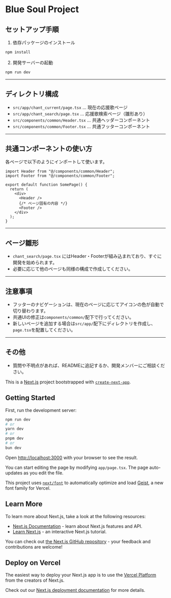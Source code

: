 # Blue Soul Project

## セットアップ手順

1. 依存パッケージのインストール

```bash
npm install
```

2. 開発サーバーの起動

```bash
npm run dev
```

---

## ディレクトリ構成

- `src/app/chant_current/page.tsx` … 現在の応援歌ページ
- `src/app/chant_search/page.tsx` … 応援歌検索ページ（雛形あり）
- `src/components/common/Header.tsx` … 共通ヘッダーコンポーネント
- `src/components/common/Footer.tsx` … 共通フッターコンポーネント

---

## 共通コンポーネントの使い方

各ページで以下のようにインポートして使います。

```tsx
import Header from "@/components/common/Header";
import Footer from "@/components/common/Footer";

export default function SomePage() {
  return (
    <div>
      <Header />
      {/* ページ固有の内容 */}
      <Footer />
    </div>
  );
}
```

---

## ページ雛形

- `chant_search/page.tsx` にはHeader・Footerが組み込まれており、すぐに開発を始められます。
- 必要に応じて他のページも同様の構成で作成してください。

---

## 注意事項

- フッターのナビゲーションは、現在のページに応じてアイコンの色が自動で切り替わります。
- 共通UIの修正は`components/common/`配下で行ってください。
- 新しいページを追加する場合は`src/app/`配下にディレクトリを作成し、`page.tsx`を配置してください。

---

## その他

- 質問や不明点があれば、READMEに追記するか、開発メンバーにご相談ください。

This is a [Next.js](https://nextjs.org) project bootstrapped with [`create-next-app`](https://nextjs.org/docs/app/api-reference/cli/create-next-app).

## Getting Started

First, run the development server:

```bash
npm run dev
# or
yarn dev
# or
pnpm dev
# or
bun dev
```

Open [http://localhost:3000](http://localhost:3000) with your browser to see the result.

You can start editing the page by modifying `app/page.tsx`. The page auto-updates as you edit the file.

This project uses [`next/font`](https://nextjs.org/docs/app/building-your-application/optimizing/fonts) to automatically optimize and load [Geist](https://vercel.com/font), a new font family for Vercel.

## Learn More

To learn more about Next.js, take a look at the following resources:

- [Next.js Documentation](https://nextjs.org/docs) - learn about Next.js features and API.
- [Learn Next.js](https://nextjs.org/learn) - an interactive Next.js tutorial.

You can check out [the Next.js GitHub repository](https://github.com/vercel/next.js) - your feedback and contributions are welcome!

## Deploy on Vercel

The easiest way to deploy your Next.js app is to use the [Vercel Platform](https://vercel.com/new?utm_medium=default-template&filter=next.js&utm_source=create-next-app&utm_campaign=create-next-app-readme) from the creators of Next.js.

Check out our [Next.js deployment documentation](https://nextjs.org/docs/app/building-your-application/deploying) for more details.
